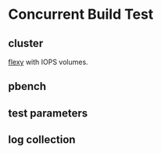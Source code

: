
# Concurrent Build Test

## cluster

[flexy](../learn/flexy.md) with IOPS volumes.

## pbench

## test parameters

## log collection

